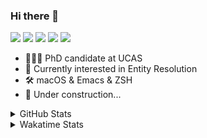 ### Hi there 👋

[![](https://img.shields.io/badge/-Email-325180?logo=maildotru&logoColor=white&style=flat-square)](mailto:hi@wang.tianshu.me)
[![](https://img.shields.io/badge/-GitHub-black?logo=GitHub&style=flat-square)](https://github.com/tshu-w)
[![](https://img.shields.io/badge/-Telegram-26a5e4?labelColor=fafafa&logo=telegram&style=flat-square)](https://t.me/tshu_w) 
[![](https://img.shields.io/badge/-Twitter-1da1f2?logo=Twitter&logoColor=white&style=flat-square)](https://twitter.com/tshu_w)
[![](https://komarev.com/ghpvc/?username=tshu-w&color=blueviolet&style=flat-square)]()



- 🧑🏻‍🎓 PhD candidate at UCAS
- 🔭 Currently interested in Entity Resolution
- 🛠 macOS & Emacs & ZSH
- 🚧 Under construction...

<details>

<summary>GitHub Stats</summary>

![Tianshu's GitHub stats](https://github-readme-stats.vercel.app/api?username=tshu-w&show_icons=true&theme=buefy&count_private=true)
  
</details>


<details>
  <summary>Wakatime Stats</summary>

  Currently, files accessed by tramp cannot be tracked by wakatime, see https://github.com/wakatime/wakatime-mode/issues/27
  <br>
  
<!--START_SECTION:waka-->
![Code Time](http://img.shields.io/badge/Code%20Time-6%2C175%20hrs%204%20mins-blue)

**I'm an Early 🐤** 

```text
🌞 Morning    73 commits     ████░░░░░░░░░░░░░░░░░░░░░   16.33% 
🌆 Daytime    233 commits    █████████████░░░░░░░░░░░░   52.13% 
🌃 Evening    127 commits    ███████░░░░░░░░░░░░░░░░░░   28.41% 
🌙 Night      14 commits     ░░░░░░░░░░░░░░░░░░░░░░░░░   3.13%

```
📅 **I'm Most Productive on Tuesday** 

```text
Monday       77 commits     ████░░░░░░░░░░░░░░░░░░░░░   17.23% 
Tuesday      86 commits     ████░░░░░░░░░░░░░░░░░░░░░   19.24% 
Wednesday    54 commits     ███░░░░░░░░░░░░░░░░░░░░░░   12.08% 
Thursday     45 commits     ██░░░░░░░░░░░░░░░░░░░░░░░   10.07% 
Friday       71 commits     ████░░░░░░░░░░░░░░░░░░░░░   15.88% 
Saturday     63 commits     ███░░░░░░░░░░░░░░░░░░░░░░   14.09% 
Sunday       51 commits     ██░░░░░░░░░░░░░░░░░░░░░░░   11.41%

```


📊 **This Week I Spent My Time On** 

```text
💬 Programming Languages: 
sh                       10 hrs 4 mins       █████████████████████████   100.0%

🔥 Editors: 
Zsh                      10 hrs 4 mins       █████████████████████████   100.0%

🐱‍💻 Projects: 
Terminal                 5 hrs 59 mins       ██████████████░░░░░░░░░░░   59.43% 
universal-blocker        3 hrs 45 mins       █████████░░░░░░░░░░░░░░░░   37.33% 
dotfiles                 6 mins              ░░░░░░░░░░░░░░░░░░░░░░░░░   1.15% 
compat                   5 mins              ░░░░░░░░░░░░░░░░░░░░░░░░░   0.83% 
magit                    4 mins              ░░░░░░░░░░░░░░░░░░░░░░░░░   0.71%

💻 Operating System: 
Linux                    5 hrs 55 mins       ██████████████░░░░░░░░░░░   58.88% 
Mac                      4 hrs 8 mins        ██████████░░░░░░░░░░░░░░░   41.12%

```

**I Mostly Code in Python** 

```text
Python                   11 repos            ████████████░░░░░░░░░░░░░   50.0% 
HTML                     2 repos             ██░░░░░░░░░░░░░░░░░░░░░░░   9.09% 
Emacs Lisp               2 repos             ██░░░░░░░░░░░░░░░░░░░░░░░   9.09% 
JavaScript               2 repos             ██░░░░░░░░░░░░░░░░░░░░░░░   9.09% 
TeX                      2 repos             ██░░░░░░░░░░░░░░░░░░░░░░░   9.09%

```



 Last Updated on 08/01/2023 08:06:23 UTC
<!--END_SECTION:waka-->
</details>
